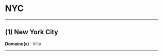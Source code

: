 # NYC

---------------------------

## (1) New York City

**Domaine(s)** : Ville

---------------------------
